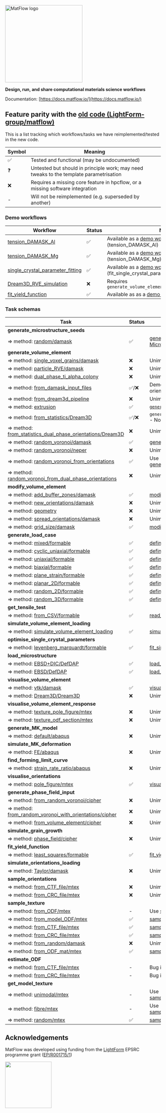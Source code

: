 <img src="https://docs.matflow.io/stable/_static/images/logo-90dpi.png" width="250" alt="MatFlow logo"/>

**Design, run, and share computational materials science workflows**

Documentation: [https://docs.matflow.io/](https://docs.matflow.io/)

## Feature parity with the [old code (LightForm-group/matflow)](https://github.com/LightForm-group/matflow)

This is a list tracking which workflows/tasks we have reimplemented/tested in the new code.

| Symbol | Meaning                                                                                |
| ------ | -------------------------------------------------------------------------------------- |
| ✅      | Tested and functional (may be undocumented)                                            |
| ❓      | Untested but should in principle work; may need tweaks to the template parametrisation |
| ❌      | Requires a missing core feature in hpcflow, or a missing software integration          |
| -      | Will not be reimplemented (e.g. superseded by another)                                 |

### Demo workflows

| Workflow                                                                                                                                          | Status | Notes                                                                                                                                                 |
| ------------------------------------------------------------------------------------------------------------------------------------------------- | ------ | ----------------------------------------------------------------------------------------------------------------------------------------------------- |
| [tension_DAMASK_Al](https://github.com/LightForm-group/UoM-CSF-matflow/blob/master/workflows/tension_DAMASK_Al.yml)                               | ✅      | Available as a [demo workflow](https://docs.matflow.io/stable/reference/workflows.html#tension-damask-al) (tension_DAMASK_Al)                         |
| [tension_DAMASK_Mg](https://github.com/LightForm-group/UoM-CSF-matflow/blob/master/workflows/tension_DAMASK_Mg.yml)                               | ✅      | Available as a [demo workflow](https://docs.matflow.io/stable/reference/workflows.html#tension-damask-mg) (tension_DAMASK_Mg)                         |
| [single_crystal_parameter_fitting](https://github.com/LightForm-group/UoM-CSF-matflow/blob/master/workflows/single_crystal_parameter_fitting.yml) | ✅      | Available as a [demo workflow](https://docs.matflow.io/stable/reference/workflows.html#fit-single-crystal-parameters) (fit_single_crystal_parameters) |
| [Dream3D_RVE_simulation](https://github.com/LightForm-group/UoM-CSF-matflow/blob/master/workflows/Dream3D_RVE_simulation.yml)                     | ❌      | Requires `generate_volume_element/from_statistics/Dream3D`                                                                                            |
| [fit_yield_function](https://github.com/LightForm-group/UoM-CSF-matflow/blob/master/workflows/fit_yield_function.yml)                             | ✅      | Available as as a [demo workflow](https://docs.matflow.io/stable/reference/workflows.html#fit-yield-funcs)                                            |


### Task schemas

| Task                                                                                                                                                                                | Status | Notes                                                                                                                                                                                                                                                                    |
| ----------------------------------------------------------------------------------------------------------------------------------------------------------------------------------- | ------ | ------------------------------------------------------------------------------------------------------------------------------------------------------------------------------------------------------------------------------------------------------------------------ |
| **generate_microstructure_seeds**                                                                                                                                                   |        |                                                                                                                                                                                                                                                                          |
| ⇒ method: [random/damask](https://github.com/LightForm-group/UoM-CSF-matflow/blob/569fa7bdc7006d04bd6ed2d4e4b6a114df23492e/task_schemas.yml#L363)                                   | ✅      | [generate_microstructure_seeds](https://docs.matflow.io/stable/reference/template_components/task_schemas.html#generate-microstructure-seeds) / [MicrostructureSeeds](https://docs.matflow.io/stable/reference/template_components/parameters.html#microstructure-seeds) |
| **generate_volume_element**                                                                                                                                                         |        |                                                                                                                                                                                                                                                                          |
| ⇒ method: [single_voxel_grains/damask](https://github.com/LightForm-group/UoM-CSF-matflow/blob/569fa7bdc7006d04bd6ed2d4e4b6a114df23492e/task_schemas.yml#L452)                      | ❌      | Unimplemented                                                                                                                                                                                                                                                            |
| ⇒ method: [particle_RVE/damask](https://github.com/LightForm-group/UoM-CSF-matflow/blob/569fa7bdc7006d04bd6ed2d4e4b6a114df23492e/task_schemas.yml#L477)                             | ❌      | Unimplemented                                                                                                                                                                                                                                                            |
| ⇒ method: [dual_phase_ti_alpha_colony](https://github.com/LightForm-group/UoM-CSF-matflow/blob/569fa7bdc7006d04bd6ed2d4e4b6a114df23492e/task_schemas.yml#L486)                      | ❌      | Unimplemented                                                                                                                                                                                                                                                            |
| ⇒ method: [from_damask_input_files](https://github.com/LightForm-group/UoM-CSF-matflow/blob/569fa7bdc7006d04bd6ed2d4e4b6a114df23492e/task_schemas.yml#L495)                         | ✅/❌    | Demo workflow: [damask-input-files](https://docs.matflow.io/stable/reference/workflows.html#damask-input-files); orientations not yet accepted                                                                                                                           |
| ⇒ method: [from_dream3d_pipeline](https://github.com/LightForm-group/UoM-CSF-matflow/blob/569fa7bdc7006d04bd6ed2d4e4b6a114df23492e/task_schemas.yml#L505)                           | ❌      | Unimplemented                                                                                                                                                                                                                                                            |
| ⇒ method: [extrusion](https://github.com/LightForm-group/UoM-CSF-matflow/blob/569fa7bdc7006d04bd6ed2d4e4b6a114df23492e/task_schemas.yml#L511)                                       | ✅      | [`generate_volume_element/extrusion`](https://docs.matflow.io/stable/reference/template_components/task_schemas.html#generate-volume-element-extrusion)                                                                                                                  |
| ⇒ method: [from_statistics/Dream3D](https://github.com/LightForm-group/UoM-CSF-matflow/blob/569fa7bdc7006d04bd6ed2d4e4b6a114df23492e/task_schemas.yml#L525)                         | ✅/❌    | `generate_volume_element/from_statistics` - Not yet tested with `orientations` input                                                                                                                                                                                     |
| ⇒ method: [from_statistics_dual_phase_orientations/Dream3D](https://github.com/LightForm-group/UoM-CSF-matflow/blob/569fa7bdc7006d04bd6ed2d4e4b6a114df23492e/task_schemas.yml#L568) | ❌      | Unimplemented                                                                                                                                                                                                                                                            |
| ⇒ method: [random_voronoi/damask](https://github.com/LightForm-group/UoM-CSF-matflow/blob/569fa7bdc7006d04bd6ed2d4e4b6a114df23492e/task_schemas.yml#L624)                           | ✅      | [generate_volume_element/from_voronoi](https://docs.matflow.io/stable/reference/template_components/task_schemas.html#generate-volume-element)                                                                                                                           |
| ⇒ method: [random_voronoi/neper](https://github.com/LightForm-group/UoM-CSF-matflow/blob/569fa7bdc7006d04bd6ed2d4e4b6a114df23492e/task_schemas.yml#L647)                            | ❌      | Unimplemented                                                                                                                                                                                                                                                            |
| ⇒ method: [random_voronoi_from_orientations](https://github.com/LightForm-group/UoM-CSF-matflow/blob/569fa7bdc7006d04bd6ed2d4e4b6a114df23492e/task_schemas.yml#L686)                | ✅      | Use [generate_volume_element/from_voronoi](https://docs.matflow.io/stable/reference/template_components/task_schemas.html#generate-volume-element)                                                                                                                       |
| ⇒ method: [random_voronoi_from_dual_phase_orientations](https://github.com/LightForm-group/UoM-CSF-matflow/blob/569fa7bdc7006d04bd6ed2d4e4b6a114df23492e/task_schemas.yml#L716)     | ❌      | Unimplemented                                                                                                                                                                                                                                                            |
| **modify_volume_element**                                                                                                                                                           |        |                                                                                                                                                                                                                                                                          |
| ⇒ method: [add_buffer_zones/damask](https://github.com/LightForm-group/UoM-CSF-matflow/blob/569fa7bdc7006d04bd6ed2d4e4b6a114df23492e/task_schemas.yml#L760)                         | ✅      | [modify_VE/add_buffer_zones](https://docs.matflow.io/stable/reference/template_components/task_schemas.html#modify-ve-add-buffer-zones)                                                                                                                                  |
| ⇒ method: [new_orientations/damask](https://github.com/LightForm-group/UoM-CSF-matflow/blob/569fa7bdc7006d04bd6ed2d4e4b6a114df23492e/task_schemas.yml#L770)                         | ❌      | Unimplemented                                                                                                                                                                                                                                                            |
| ⇒ method: [geometry](https://github.com/LightForm-group/UoM-CSF-matflow/blob/569fa7bdc7006d04bd6ed2d4e4b6a114df23492e/task_schemas.yml#L775)                                        | ❌      | Unimplemented                                                                                                                                                                                                                                                            |
| ⇒ method: [spread_orientations/damask](https://github.com/LightForm-group/UoM-CSF-matflow/blob/569fa7bdc7006d04bd6ed2d4e4b6a114df23492e/task_schemas.yml#L780)                      | ❌      | Unimplemented                                                                                                                                                                                                                                                            |
| ⇒ method: [grid_size/damask](https://github.com/LightForm-group/UoM-CSF-matflow/blob/569fa7bdc7006d04bd6ed2d4e4b6a114df23492e/task_schemas.yml#L786)                                | ✅      | [modify_VE/grid_size](https://docs.matflow.io/stable/reference/template_components/task_schemas.html#modify-ve-grid-size)                                                                                                                                                |
| **generate_load_case**                                                                                                                                                              |        |                                                                                                                                                                                                                                                                          |
| ⇒ method: [mixed/formable](https://github.com/LightForm-group/UoM-CSF-matflow/blob/569fa7bdc7006d04bd6ed2d4e4b6a114df23492e/task_schemas.yml#L912)                                  | ✅      | [define_load_case](https://docs.matflow.io/stable/reference/template_components/task_schemas.html#define-load-case) / [LoadCase](https://docs.matflow.io/stable/reference/template_components/parameters.html#load-case)                                                 |
| ⇒ method: [cyclic_uniaxial/formable](https://github.com/LightForm-group/UoM-CSF-matflow/blob/569fa7bdc7006d04bd6ed2d4e4b6a114df23492e/task_schemas.yml#L933)                        | ✅      | [define_load_case](https://docs.matflow.io/stable/reference/template_components/task_schemas.html#define-load-case) / [LoadCase](https://docs.matflow.io/stable/reference/template_components/parameters.html#load-case)                                                 |
| ⇒ method: [uniaxial/formable](https://github.com/LightForm-group/UoM-CSF-matflow/blob/569fa7bdc7006d04bd6ed2d4e4b6a114df23492e/task_schemas.yml#L966)                               | ✅      | [define_load_case](https://docs.matflow.io/stable/reference/template_components/task_schemas.html#define-load-case) / [LoadCase](https://docs.matflow.io/stable/reference/template_components/parameters.html#load-case)                                                 |
| ⇒ method: [biaxial/formable](https://github.com/LightForm-group/UoM-CSF-matflow/blob/569fa7bdc7006d04bd6ed2d4e4b6a114df23492e/task_schemas.yml#L999)                                | ✅      | [define_load_case](https://docs.matflow.io/stable/reference/template_components/task_schemas.html#define-load-case) / [LoadCase](https://docs.matflow.io/stable/reference/template_components/parameters.html#load-case)                                                 |
| ⇒ method: [plane_strain/formable](https://github.com/LightForm-group/UoM-CSF-matflow/blob/569fa7bdc7006d04bd6ed2d4e4b6a114df23492e/task_schemas.yml#L1034)                          | ✅      | [define_load_case](https://docs.matflow.io/stable/reference/template_components/task_schemas.html#define-load-case) / [LoadCase](https://docs.matflow.io/stable/reference/template_components/parameters.html#load-case)                                                 |
| ⇒ method: [planar_2D/formable](https://github.com/LightForm-group/UoM-CSF-matflow/blob/569fa7bdc7006d04bd6ed2d4e4b6a114df23492e/task_schemas.yml#L1076)                             | ✅      | [define_load_case](https://docs.matflow.io/stable/reference/template_components/task_schemas.html#define-load-case) / [LoadCase](https://docs.matflow.io/stable/reference/template_components/parameters.html#load-case)                                                 |
| ⇒ method: [random_2D/formable](https://github.com/LightForm-group/UoM-CSF-matflow/blob/569fa7bdc7006d04bd6ed2d4e4b6a114df23492e/task_schemas.yml#L1111)                             | ✅      | [define_load_case](https://docs.matflow.io/stable/reference/template_components/task_schemas.html#define-load-case) / [LoadCase](https://docs.matflow.io/stable/reference/template_components/parameters.html#load-case)                                                 |
| ⇒ method: [random_3D/formable](https://github.com/LightForm-group/UoM-CSF-matflow/blob/569fa7bdc7006d04bd6ed2d4e4b6a114df23492e/task_schemas.yml#L1146)                             | ✅      | [define_load_case](https://docs.matflow.io/stable/reference/template_components/task_schemas.html#define-load-case) / [LoadCase](https://docs.matflow.io/stable/reference/template_components/parameters.html#load-case)                                                 |
| **get_tensile_test**                                                                                                                                                                |        |                                                                                                                                                                                                                                                                          |
| ⇒ method: [from_CSV/formable](https://github.com/LightForm-group/UoM-CSF-matflow/blob/569fa7bdc7006d04bd6ed2d4e4b6a114df23492e/task_schemas.yml#L1385)                              | ✅      | [read_tensile_test](https://docs.matflow.io/stable/reference/template_components/task_schemas.html#read-tensile-test)                                                                                                                                                    |
| **simulate_volume_element_loading**                                                                                                                                                 |        |                                                                                                                                                                                                                                                                          |
| ⇒ method: [simulate_volume_element_loading](https://github.com/LightForm-group/UoM-CSF-matflow/blob/569fa7bdc7006d04bd6ed2d4e4b6a114df23492e/task_schemas.yml#L1243)                | ✅      | [simulate_VE_loading](https://docs.matflow.io/stable/reference/template_components/task_schemas.html#simulate-ve-loading)                                                                                                                                                |
| **optimise_single_crystal_parameters**                                                                                                                                              |        |                                                                                                                                                                                                                                                                          |
| ⇒ method: [levenberg_marquardt/formable](https://github.com/LightForm-group/UoM-CSF-matflow/blob/569fa7bdc7006d04bd6ed2d4e4b6a114df23492e/task_schemas.yml#L1447)                   | ✅      | [fit_single_crystal_parameters](https://docs.matflow.io/stable/reference/template_components/task_schemas.html#fit-single-crystal-parameters)                                                                                                                            |
| **load_microstructure**                                                                                                                                                             |        |                                                                                                                                                                                                                                                                          |
| ⇒ method: [EBSD+DIC/DefDAP](https://github.com/LightForm-group/UoM-CSF-matflow/blob/569fa7bdc7006d04bd6ed2d4e4b6a114df23492e/task_schemas.yml#L407)                                 | ✅      | [load_microstructure/EBSD](https://docs.matflow.io/stable/reference/template_components/task_schemas.html#load-microstructure-ebsd)                                                                                                                                      |
| ⇒ method: [EBSD/DefDAP](https://github.com/LightForm-group/UoM-CSF-matflow/blob/569fa7bdc7006d04bd6ed2d4e4b6a114df23492e/task_schemas.yml#L432)                                     | ✅      | [load_microstructure/EBSD_DIC](https://docs.matflow.io/stable/reference/template_components/task_schemas.html#load-microstructure-ebsd-dic)                                                                                                                              |
| **visualise_volume_element**                                                                                                                                                        |        |                                                                                                                                                                                                                                                                          |
| ⇒ method: [vtk/damask](https://github.com/LightForm-group/UoM-CSF-matflow/blob/569fa7bdc7006d04bd6ed2d4e4b6a114df23492e/task_schemas.yml#L800)                                      | ✅      | [visualise_VE/vtk](https://docs.matflow.io/stable/reference/template_components/task_schemas.html#visualise-VE-VTK)                                                                                                                                                      |
| ⇒ method: [Dream3D/Dream3D](https://github.com/LightForm-group/UoM-CSF-matflow/blob/569fa7bdc7006d04bd6ed2d4e4b6a114df23492e/task_schemas.yml#L805)                                 | ❌      | Unimplemented                                                                                                                                                                                                                                                            |
| **visualise_volume_element_response**                                                                                                                                               |        |                                                                                                                                                                                                                                                                          |
| ⇒ method: [texture_pole_figure/mtex](https://github.com/LightForm-group/UoM-CSF-matflow/blob/569fa7bdc7006d04bd6ed2d4e4b6a114df23492e/task_schemas.yml#L845)                        | ❌      | Unimplemented                                                                                                                                                                                                                                                            |
| ⇒ method: [texture_odf_section/mtex](https://github.com/LightForm-group/UoM-CSF-matflow/blob/569fa7bdc7006d04bd6ed2d4e4b6a114df23492e/task_schemas.yml#L886)                        | ❌      | Unimplemented                                                                                                                                                                                                                                                            |
| **generate_MK_model**                                                                                                                                                               |        |                                                                                                                                                                                                                                                                          |
| ⇒ method: [default/abaqus](https://github.com/LightForm-group/UoM-CSF-matflow/blob/569fa7bdc7006d04bd6ed2d4e4b6a114df23492e/task_schemas.yml#L1507)                                 | ❌      | Unimplemented                                                                                                                                                                                                                                                            |
| **simulate_MK_deformation**                                                                                                                                                         |        |                                                                                                                                                                                                                                                                          |
| ⇒ method: [FE/abaqus](https://github.com/LightForm-group/UoM-CSF-matflow/blob/569fa7bdc7006d04bd6ed2d4e4b6a114df23492e/task_schemas.yml#L1515)                                      | ❌      | Unimplemented                                                                                                                                                                                                                                                            |
| **find_forming_limit_curve**                                                                                                                                                        |        |                                                                                                                                                                                                                                                                          |
| ⇒ method: [strain_rate_ratio/abaqus](https://github.com/LightForm-group/UoM-CSF-matflow/blob/569fa7bdc7006d04bd6ed2d4e4b6a114df23492e/task_schemas.yml#L1568)                       | ❌      | Unimplemented                                                                                                                                                                                                                                                            |
| **visualise_orientations**                                                                                                                                                          |        |                                                                                                                                                                                                                                                                          |
| ⇒ method: [pole_figure/mtex](https://github.com/LightForm-group/UoM-CSF-matflow/blob/569fa7bdc7006d04bd6ed2d4e4b6a114df23492e/task_schemas.yml#L1594)                               | ✅      | [visualise_orientations](https://docs.matflow.io/stable/reference/template_components/task_schemas.html#visualise-orientations)                                                                                                                                          |
| **generate_phase_field_input**                                                                                                                                                      |        |                                                                                                                                                                                                                                                                          |
| ⇒ method: [from_random_voronoi/cipher](https://github.com/LightForm-group/UoM-CSF-matflow/blob/569fa7bdc7006d04bd6ed2d4e4b6a114df23492e/task_schemas.yml#L1619)                     | ❌      | Unimplemented                                                                                                                                                                                                                                                            |
| ⇒ method: [from_random_voronoi_with_orientations/cipher](https://github.com/LightForm-group/UoM-CSF-matflow/blob/569fa7bdc7006d04bd6ed2d4e4b6a114df23492e/task_schemas.yml#L1659)   | ❌      | Unimplemented                                                                                                                                                                                                                                                            |
| ⇒ method: [from_volume_element/cipher](https://github.com/LightForm-group/UoM-CSF-matflow/blob/569fa7bdc7006d04bd6ed2d4e4b6a114df23492e/task_schemas.yml#L1704)                     | ❌      | Unimplemented                                                                                                                                                                                                                                                            |
| **simulate_grain_growth**                                                                                                                                                           |        |                                                                                                                                                                                                                                                                          |
| ⇒ method: [phase_field/cipher](https://github.com/LightForm-group/UoM-CSF-matflow/blob/569fa7bdc7006d04bd6ed2d4e4b6a114df23492e/task_schemas.yml#L1751)                             | ❌      | Unimplemented                                                                                                                                                                                                                                                            |
| **fit_yield_function**                                                                                                                                                              |        |                                                                                                                                                                                                                                                                          |
| ⇒ method: [least_squares/formable](https://github.com/LightForm-group/UoM-CSF-matflow/blob/569fa7bdc7006d04bd6ed2d4e4b6a114df23492e/task_schemas.yml#L1350)                         | ✅      | [fit_yield_function](https://docs.matflow.io/stable/reference/template_components/task_schemas.html#fit-yield-function)                                                                                                                                                  |
| **simulate_orientations_loading**                                                                                                                                                   |        |                                                                                                                                                                                                                                                                          |
| ⇒ method: [Taylor/damask](https://github.com/LightForm-group/UoM-CSF-matflow/blob/569fa7bdc7006d04bd6ed2d4e4b6a114df23492e/task_schemas.yml#L1202)                                  | ❌      | Unimplemented                                                                                                                                                                                                                                                            |
| **sample_orientations**                                                                                                                                                             |        |                                                                                                                                                                                                                                                                          |
| ⇒ method: [from_CTF_file/mtex](https://github.com/LightForm-group/UoM-CSF-matflow/blob/569fa7bdc7006d04bd6ed2d4e4b6a114df23492e/task_schemas.yml#L298)                              | ❌      | Unimplemented                                                                                                                                                                                                                                                            |
| ⇒ method: [from_CRC_file/mtex](https://github.com/LightForm-group/UoM-CSF-matflow/blob/569fa7bdc7006d04bd6ed2d4e4b6a114df23492e/task_schemas.yml#L331)                              | ❌      | Unimplemented                                                                                                                                                                                                                                                            |
| **sample_texture**                                                                                                                                                                  |        |                                                                                                                                                                                                                                                                          |
| ⇒ method: [from_ODF/mtex](https://github.com/LightForm-group/UoM-CSF-matflow/blob/569fa7bdc7006d04bd6ed2d4e4b6a114df23492e/task_schemas.yml#L127)                                   | -      | Use [sample_texture_from_ODF_mat/mtex](https://docs.matflow.io/stable/reference/template_components/task_schemas.html#id1)                                                                                                                                               |
| ⇒ method: [from_model_ODF/mtex](https://github.com/LightForm-group/UoM-CSF-matflow/blob/569fa7bdc7006d04bd6ed2d4e4b6a114df23492e/task_schemas.yml#L157)                             | ✅      | [sample_texture_from_model_ODF/mtex](https://docs.matflow.io/stable/reference/template_components/task_schemas.html#id2)                                                                                                                                                 |
| ⇒ method: [from_CTF_file/mtex](https://github.com/LightForm-group/UoM-CSF-matflow/blob/569fa7bdc7006d04bd6ed2d4e4b6a114df23492e/task_schemas.yml#L187)                              | ✅      | [sample_texture_from_CTF_file/mtex](https://docs.matflow.io/stable/reference/template_components/task_schemas.html#sample-texture-from-ctf-file-mtex)                                                                                                                    |
| ⇒ method: [from_CRC_file/mtex](https://github.com/LightForm-group/UoM-CSF-matflow/blob/569fa7bdc7006d04bd6ed2d4e4b6a114df23492e/task_schemas.yml#L220)                              | ✅      | [sample_texture_from_CRC_file/mtex](https://docs.matflow.io/stable/reference/template_components/task_schemas.html#sample-texture-from-crc-file-mtex)                                                                                                                    |
| ⇒ method: [from_random/damask](https://github.com/LightForm-group/UoM-CSF-matflow/blob/569fa7bdc7006d04bd6ed2d4e4b6a114df23492e/task_schemas.yml#L244)                              | ❌      | Unimplemented                                                                                                                                                                                                                                                            |
| ⇒ method: [from_ODF_mat/mtex](https://github.com/LightForm-group/UoM-CSF-matflow/blob/569fa7bdc7006d04bd6ed2d4e4b6a114df23492e/task_schemas.yml#L262)                               | ✅      | [sample_texture_from_ODF_mat/mtex](https://docs.matflow.io/stable/reference/template_components/task_schemas.html#id1)                                                                                                                                                   |
| **estimate_ODF**                                                                                                                                                                    |        |                                                                                                                                                                                                                                                                          |
| ⇒ method: [from_CTF_file/mtex](https://github.com/LightForm-group/UoM-CSF-matflow/blob/569fa7bdc7006d04bd6ed2d4e4b6a114df23492e/task_schemas.yml#L81)                               | -      | Bug in MTEX's ODF export.                                                                                                                                                                                                                                                |
| ⇒ method: [from_CRC_file/mtex](https://github.com/LightForm-group/UoM-CSF-matflow/blob/569fa7bdc7006d04bd6ed2d4e4b6a114df23492e/task_schemas.yml#L101)                              | -      | Bug in MTEX's ODF export.                                                                                                                                                                                                                                                |
| **get_model_texture**                                                                                                                                                               |        |                                                                                                                                                                                                                                                                          |
| ⇒ method: [unimodal/mtex](https://github.com/LightForm-group/UoM-CSF-matflow/blob/569fa7bdc7006d04bd6ed2d4e4b6a114df23492e/task_schemas.yml#L14)                                    | -      | Use [sample_texture_from_model_ODF/mtex](https://docs.matflow.io/stable/reference/template_components/task_schemas.html#id2)                                                                                                                                             |
| ⇒ method: [fibre/mtex](https://github.com/LightForm-group/UoM-CSF-matflow/blob/569fa7bdc7006d04bd6ed2d4e4b6a114df23492e/task_schemas.yml#L35)                                       | -      | Use [sample_texture_from_model_ODF/mtex](https://docs.matflow.io/stable/reference/template_components/task_schemas.html#id2)                                                                                                                                             |
| ⇒ method: [random/mtex](https://github.com/LightForm-group/UoM-CSF-matflow/blob/569fa7bdc7006d04bd6ed2d4e4b6a114df23492e/task_schemas.yml#L54)                                      | ✅      | [sample_texture_random/mtex](https://docs.matflow.io/stable/reference/template_components/task_schemas.html#sample-texture-random-mtex) |


## Acknowledgements

MatFlow was developed using funding from the [LightForm](https://lightform.org.uk/) EPSRC programme grant ([EP/R001715/1](https://gow.epsrc.ukri.org/NGBOViewGrant.aspx?GrantRef=EP/R001715/1))

<img src="https://lightform-group.github.io/wiki/assets/images/site/lightform-logo.png" width="150"/>
